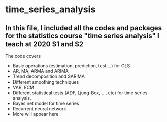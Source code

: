 # time_series_analysis

## In this file, I included all the codes and packages for the statistics course "time series analysis" I teach at 2020 S1 and S2

The code covers
* Basic operations (estimation, prediction, test,...) for OLS
* AR, MA, ARMA and ARIMA
* Trend decomposition and SARIMA
* Different smoothing techniques
* VAR, ECM
* Different statistical tests (ADF, Ljung-Box, ..., etc) for time series analysis.
* Bayes net model for time series
* Recurrent neural network
* More will appear here
